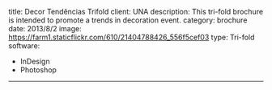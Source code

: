 title: Decor Tendências Trifold
client: UNA
description: This tri-fold brochure is intended to promote a trends in decoration event.
category: brochure
date: 2013/8/2
image: https://farm1.staticflickr.com/610/21404788426_556f5cef03
type: Tri-fold
software:
- InDesign
- Photoshop
---
